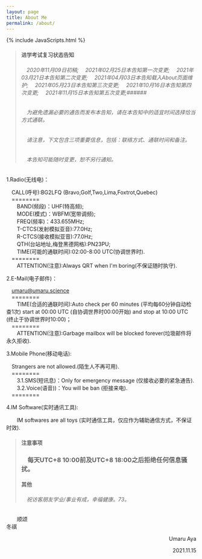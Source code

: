 ```yaml
---
layout: page
title: About Me
permalink: /about/
---
```


{% include JavaScripts.html %}

> #### 进学考试复习状态告知 ####  
> ######  &emsp;2020年11月09日初稿;  &emsp;2021年02月25日本告知第一次变更;  &emsp;2021年03月21日本告知第二次变更;  &emsp;2021年04月03日本告知载入About页面维护;  &emsp;2021年05月23日本告知第三次变更;  &emsp;2021年10月16日本告知第四次变更;  &emsp;2021年11月15日本告知第五次变更;######  
> ###### &emsp;为避免遗漏必要的通告而发布本告知，请在本告知中的适宜时间选择恰当方式通联。 ######  
> ###### &emsp;请注意，下文包含三项重要信息，包括：联络方式、通联时间和备注。 ######  
> ###### &emsp;本告知可能随时变更，恕不另行通知。 ######  

1.Radio(无线电)：  

&emsp;CALL(呼号):BG2LFQ (Bravo,Golf,Two,Lima,Foxtrot,Quebec)  
&emsp;========  
&emsp;&emsp;BAND(频段)：UHF(特高频);  
&emsp;&emsp;MODE(模式)：WBFM(宽带调频);  
&emsp;&emsp;FREQ(频率)：433.655MHz;  
&emsp;&emsp;T-CTCS(发射模拟亚音):77.0Hz;  
&emsp;&emsp;R-CTCS(接收模拟亚音):77.0Hz;  
&emsp;&emsp;QTH(台站地址,梅登黑德网格):PN23PU;  
&emsp;&emsp;TIME(可能的通联时间):02:00-8:00 UTC(协调世界时).  
&emsp;========  
&emsp;&emsp;ATTENTION(注意):Always QRT when I'm boring(不保证随时执守).  

2.E-Mail(电子邮件)：  

&emsp;[umaru@umaru.science](mailto:\\umaru@umaru.science "Send E-Mail to me.")  
&emsp;========  
&emsp;&emsp;TIME(合适的通联时间):Auto check per 60 minutes (平均每60分钟自动检查1次) start at 00:00 UTC (自协调世界时00:00开始)  and stop at 10:00 UTC (终止于协调世界时10:00)；  
&emsp;========  
&emsp;&emsp;ATTENTION(注意):Garbage mailbox will be blocked forever(垃圾邮件将永久拒收).  

3.Mobile Phone(移动电话):  

&emsp;Strangers are not allowed.(陌生人不再可用).  
&emsp;========  
&emsp;&emsp;3.1.SMS(短讯息)：Only for emergency message (仅接收必要的紧急通告).  
&emsp;&emsp;3.2.Voice(语音))：You will be ban (拒接来电).  
&emsp;========  

4.IM Software(实时通讯工具):  

&emsp;&emsp;IM softwares are all toys (实时通信工具，仅应作为辅助通信方式，不保证时效).  

> #### 注意事项 ####  
> ### &emsp;每天UTC+8 10:00前及UTC+8 18:00之后拒绝任何信息骚扰。 ###  
> #### 其他 ####  
> ###### &emsp;祝访客朋友学业/事业有成，幸福健康。73。 ######  

&emsp;&emsp;顺颂  
冬祺  

<p align="right">Umaru Aya</p>
<p align="right">2021.11.15</p>